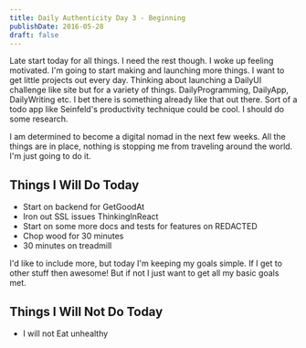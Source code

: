 ```yaml
---
title: Daily Authenticity Day 3 - Beginning
publishDate: 2016-05-28
draft: false
---
```


Late start today for all things. I need the rest though. I woke up feeling motivated. I'm going to start making and launching more things. I want to get little projects out every day. Thinking about launching a DailyUI challenge like site but for a variety of things. DailyProgramming, DailyApp, DailyWriting etc. I bet there is something already like that out there. Sort of a todo app like Seinfeld's productivity technique could be cool. I should do some research.

I am determined to become a digital nomad in the next few weeks. All the things are in place, nothing is stopping me from traveling around the world. I'm just going to do it.

## Things I Will Do Today

- Start on backend for GetGoodAt
- Iron out SSL issues ThinkingInReact
- Start on some more docs and tests for features on REDACTED
- Chop wood for 30 minutes
- 30 minutes on treadmill

I'd like to include more, but today I'm keeping my goals simple. If I get to other stuff then awesome! But if not I just want to get all my basic goals met.

## Things I Will Not Do Today

- I will not Eat unhealthy
